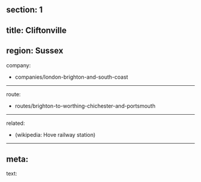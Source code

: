 section: 1
----
title: Cliftonville
----
region: Sussex
----
company:
- companies/london-brighton-and-south-coast
----
route:
- routes/brighton-to-worthing-chichester-and-portsmouth
----
related:
- (wikipedia: Hove railway station)
----
meta:
----
text: